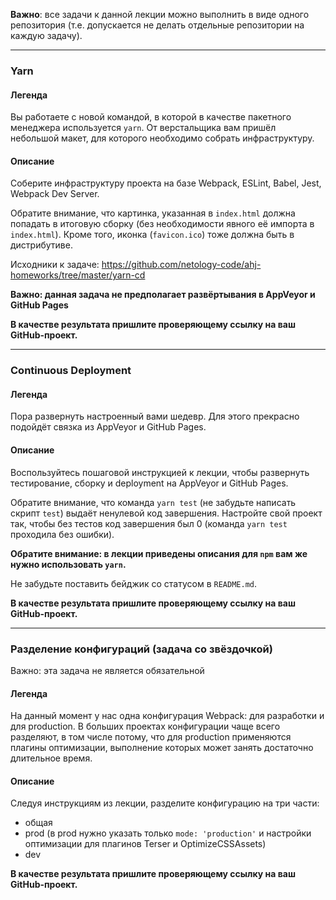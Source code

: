 **Важно**: все задачи к данной лекции можно выполнить в виде одного репозитория (т.е. допускается не делать отдельные репозитории на каждую задачу).

---

### Yarn

#### Легенда

Вы работаете с новой командой, в которой в качестве пакетного менеджера используется `yarn`. От верстальщика вам пришёл небольшой макет, для которого необходимо собрать инфраструктуру.

#### Описание

Соберите инфраструктуру проекта на базе Webpack, ESLint, Babel, Jest, Webpack Dev Server.

Обратите внимание, что картинка, указанная в `index.html` должна попадать в итоговую сборку (без необходимости явного её импорта в `index.html`). Кроме того, иконка (`favicon.ico`) тоже должна быть в дистрибутиве.

Исходники к задаче: https://github.com/netology-code/ahj-homeworks/tree/master/yarn-cd

**Важно: данная задача не предполагает развёртывания в AppVeyor и GitHub Pages**

**В качестве результата пришлите проверяющему ссылку на ваш GitHub-проект.**

---

### Continuous Deployment

#### Легенда

Пора развернуть настроенный вами шедевр. Для этого прекрасно подойдёт связка из AppVeyor и GitHub Pages.

#### Описание

Воспользуйтесь пошаговой инструкцией к лекции, чтобы развернуть тестирование, сборку и deployment на AppVeyor и GitHub Pages.

Обратите внимание, что команда `yarn test` (не забудьте написать скрипт `test`) выдаёт ненулевой код завершения. Настройте свой проект так, чтобы без тестов код завершения был 0 (команда `yarn test` проходила без ошибки).

**Обратите внимание: в лекции приведены описания для `npm` вам же нужно использовать `yarn`.**

Не забудьте поставить бейджик со статусом в `README.md`.

**В качестве результата пришлите проверяющему ссылку на ваш GitHub-проект.**

---

### Разделение конфигураций (задача со звёздочкой)

Важно: эта задача не является обязательной

#### Легенда

На данный момент у нас одна конфигурация Webpack: для разработки и для production. В больших проектах конфигурации чаще всего разделяют, в том числе потому, что для production применяются плагины оптимизации, выполнение которых может занять достаточно длительное время.

#### Описание

Следуя инструкциям из лекции, разделите конфигурацию на три части:
* общая
* prod (в prod нужно указать только `mode: 'production'` и настройки оптимизации для плагинов Terser и OptimizeCSSAssets)
* dev

**В качестве результата пришлите проверяющему ссылку на ваш GitHub-проект.**
